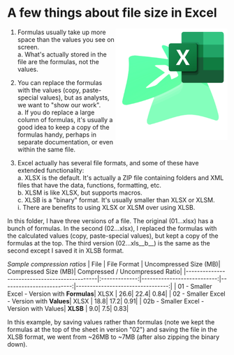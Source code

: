 # A few things about file size in Excel  

<img align="right" width="256" height="256" src="./ExcelShrink.png">

1. Formulas usually take up more space than the values you see on screen.  
  a. What's actually stored in the file are the formulas, not the values.  
  
2. You can replace the formulas with the values (copy, paste-special values), but as analysts, we want to "show our work".  
  a. If you do replace a large column of formulas, it's usually a good idea to keep a copy of the formulas handy, perhaps in separate documentation, or even within the same file.  
  
3. Excel actually has several file formats, and some of these have extended functionality:  
  a. XLSX is the default.  It's actually a ZIP file containing folders and XML files that have the data, functions, formatting, etc.  
  b. XLSM is like XLSX, but supports macros.  
  c. XLSB is a "binary" format.  It's usually smaller than XLSX or XLSM.  
	i. There are benefits to using XLSX or XLSM over using XLSB.  
	
	
In this folder, I have three versions of a file.  The original (01...xlsx) has a bunch of formulas.  In the second (02...xlsx), I replaced the formulas with the calculated values (copy, paste-special values), but kept a copy of the formulas at the top.  The third version (02...xls__b__) is the same as the second except I saved it in XLSB format.


_Sample compression ratios_
| File                                         | File Format | Uncompressed Size (MB)| Compressed Size (MB)| Compressed / Uncompressed Ratio|
|----------------------------------------------|:-------------:|---------------------------:|-------------------------:|---------------------------------:|
| 01 -   Smaller Excel - Version with __Formulas__| XLSX | 26.6| 22.4| 0.84|
| 02 -   Smaller Excel - Version with __Values__| XLSX | 18.8| 17.2| 0.91|
| 02b -   Smaller Excel - Version with Values| __XLSB__ | 9.0| 7.5| 0.83|


In this example, by saving values rather than formulas (note we kept the formulas at the top of the sheet in version "02") and saving the file in the XLSB format, we went from ~26MB to ~7MB (after also zipping the binary down).  


